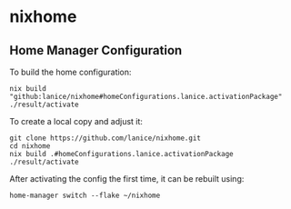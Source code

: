 # nixhome

## Home Manager Configuration

To build the home configuration:

```shell
nix build "github:lanice/nixhome#homeConfigurations.lanice.activationPackage"
./result/activate
```

To create a local copy and adjust it:

```shell
git clone https://github.com/lanice/nixhome.git
cd nixhome
nix build .#homeConfigurations.lanice.activationPackage
./result/activate
```

After activating the config the first time, it can be rebuilt using:

```shell
home-manager switch --flake ~/nixhome
```
